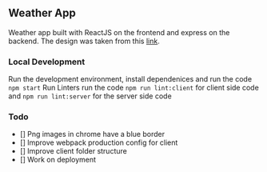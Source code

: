 ## Weather App
Weather app built with ReactJS on the frontend and express on the backend. The design was taken from this [link](https://drive.google.com/file/d/17IoWndfi4WrGCPsg-MMW1lYtoy14EjDt/view).

### Local Development
Run the development environment, install dependenices and run the code `npm start`
Run Linters run the code `npm run lint:client` for client side code and `npm run lint:server` for the server side code

### Todo
- [] Png images in chrome have a blue border
- [] Improve webpack production config for client
- [] Improve client folder structure
- [] Work on deployment
